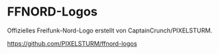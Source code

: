 # FFNORD-Logos
Offizielles Freifunk-Nord-Logo erstellt von CaptainCrunch/PIXELSTURM.

https://github.com/PIXELSTURM/ffnord-logos


